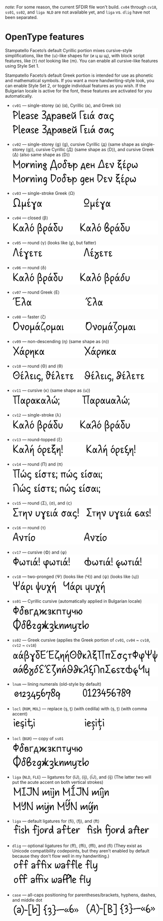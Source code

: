 *note:* For some reason, the current SFDIR file won't build. `cv04` through `cv18`, `ss01`, `ss02`, and `liga NLD` are not available yet, and `liga` vs. `dlig` have not been separated.

# OpenType features

Stampatello Faceto’s default Cyrillic portion mixes cursive-style simplifications, like the ⟨u⟩-like shapes for ⟨и ц ш щ⟩, with block script features, like ⟨т⟩ *not* looking like ⟨m⟩. You can enable all cursive-like features using Style Set 1.

Stampatello Faceto’s default Greek portion is intended for use as phonetic and mathematical symbols. If you want a more handwriting-style look, you can enable Style Set 2, or toggle individual features as you wish. If the Bulgarian locale is active for the font, these features are activated for you automatically.

* `cv01` — single-storey ⟨a⟩ (ɑ), Cyrillic ⟨а⟩, and Greek ⟨α⟩
![](ot_cv01.png)

* `cv02` — single-storey ⟨g⟩ (ɡ), cursive Cyrillic ⟨д⟩ (same shape as single-storey ⟨g⟩), cursive Cyrillic ⟨Д⟩ (same shape as ⟨D⟩), and cursive Greek ⟨Δ⟩ (also same shape as ⟨D⟩)
![](ot_cv02.png)

* `cv03` — single-stroke Greek ⟨Ω⟩
![](ot_cv03.png)

* `cv04` — closed ⟨β⟩
![](ot_cv04.png)

* `cv05` — round ⟨γ⟩ (looks like ⟨𐑣⟩, but fatter)
![](ot_cv05.png)

* `cv06` — round ⟨δ⟩
![](ot_cv06.png)

* `cv07` — round Greek ⟨Ε⟩
![](ot_cv07.png)

* `cv08` — faster ⟨ζ⟩
![](ot_cv08.png)

* `cv09` — non-descending ⟨η⟩ (same shape as ⟨n⟩)
![](ot_cv09.png)

* `cv10` — round ⟨Θ⟩ and ⟨θ⟩
![](ot_cv10.png)

* `cv11` — cursive ⟨κ⟩ (same shape as ⟨u⟩)
![](ot_cv11.png)

* `cv12` — single-stroke ⟨λ⟩
![](ot_cv12.png)

* `cv13` — round-topped ⟨ξ⟩
![](ot_cv13.png)

* `cv14` — round ⟨Π⟩ and ⟨π⟩
![](ot_cv14.png)

* `cv15` — round ⟨Σ⟩, ⟨σ⟩, and ⟨ς⟩
![](ot_cv15.png)

* `cv16` — round ⟨τ⟩
![](ot_cv16.png)

* `cv17` — cursive ⟨Φ⟩ and ⟨φ⟩
![](ot_cv17.png)

* `cv18` — two-pronged ⟨Ψ⟩ (looks like ⟨Ч⟩) and ⟨ψ⟩ (looks like ⟨ɥ⟩)
![](ot_cv18.png)

* `ss01` — Cyrillic cursive (automatically applied in Bulgarian locale)
![](ot_ss01.png)

* `ss02` — Greek cursive (applies the Greek portion of `cv01`, `cv04` ~ `cv10`, `cv12` ~ `cv18`)
![](ot_ss02.png)

* `lnum` — lining numerals (old-style by default)
![](ot_lnum.png)

* `locl` (`ROM`, `MOL`) — replace ⟨ş, ţ⟩ (with cedilla) with ⟨ș, ț⟩ (with comma accent)
![](ot_romanian.png)

* `locl` (`BGR`) — copy of `ss01`
![](ot_ss01.png)

* `liga` (`NLD`, `FLE`) — ligatures for ⟨IJ⟩, ⟨ij⟩, ⟨ÍJ⟩, and ⟨íj⟩ (The latter two will put the acute accent on both vertical strokes)
![](ot_dutch.png)

* `liga` — default ligatures for ⟨fi⟩, ⟨fj⟩, and ⟨ft⟩
![](ot_liga.png)

* `dlig` — optional ligatures for ⟨ff⟩, ⟨ffi⟩, ⟨ffl⟩, and ⟨fl⟩ (They exist as Unicode compatibility codepoints, but they aren’t enabled by default because they don't flow well in my handwriting.)
![](ot_dlig.png)

* `case` — all-caps positioning for parentheses/brackets, hyphens, dashes, and middle dot
![](ot_case.png)